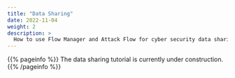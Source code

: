 ```yaml
---
title: "Data Sharing"
date: 2022-11-04
weight: 2
description: >
  How to use Flow Manager and Attack Flow for cyber security data sharing.
---
```



{{% pageinfo %}}
The data sharing tutorial is currently under construction.
{{% /pageinfo %}}